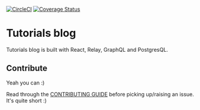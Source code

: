 [![CircleCI](https://circleci.com/gh/andela-iamadi/tutorials-blog/tree/master.svg?style=svg)](https://circleci.com/gh/lagos-devs/tutorials-blog/tree/master)
[![Coverage Status](https://coveralls.io/repos/github/andela-iamadi/tutorials-blog/badge.svg?branch=master)](https://coveralls.io/github/andela-iamadi/tutorials-blog?branch=master)


# Tutorials blog

Tutorials blog is built with React, Relay, GraphQL and PostgresQL.


## Contribute

Yeah you can :)

Read through the [CONTRIBUTING GUIDE](https://github.com/andela-iamadi/tutorials-blog/blob/develop/CONTRIBUTING.md) before picking up/raising an issue. It's quite short :)
